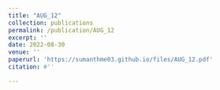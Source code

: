 ```yaml
---
title: "AUG_12"
collection: publications
permalink: /publication/AUG_12
excerpt: ''
date: 2022-08-30
venue: ''
paperurl: 'https://sumanthme03.github.io/files/AUG_12.pdf'
citation: #''

---
```


[Download paper here]: (https://sumanthme03.github.io/files/AUG_12.pdf)






